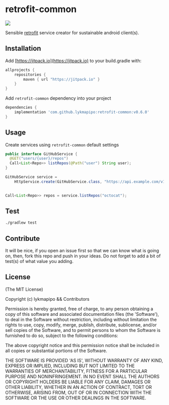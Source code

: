 retrofit-common
=======================

[![](https://jitpack.io/v/lykmapipo/retrofit-common.svg)](https://jitpack.io/#lykmapipo/retrofit-common)

Sensible [retrofit](https://github.com/square/retrofit) service creator for sustainable android client(s).

## Installation
Add [https://jitpack.io](https://jitpack.io) to your build.gradle with:
```gradle
allprojects {
    repositories {
        maven { url "https://jitpack.io" }
    }
}
```
Add `retrofit-common` dependency into your project

```gradle
dependencies {
    implementation 'com.github.lykmapipo:retrofit-common:v0.6.0'
}
```

## Usage

Create services using `retrofit-common` default settings

```java
public interface GitHubService {
  @GET("users/{user}/repos")
  Call<List<Repo>> listRepos(@Path("user") String user);
}

GitHubService service = 
    HttpService.create(GitHubService.class, "https://api.example.com/v1/", "i3Vixpfr51EVHWHP");
                                                                                                          

Call<List<Repo>> repos = service.listRepos("octocat");
```


## Test
```sh
./gradlew test
```

## Contribute
It will be nice, if you open an issue first so that we can know what is going on, then, fork this repo and push in your ideas.
Do not forget to add a bit of test(s) of what value you adding.

## License

(The MIT License)

Copyright (c) lykmapipo && Contributors

Permission is hereby granted, free of charge, to any person obtaining
a copy of this software and associated documentation files (the
'Software'), to deal in the Software without restriction, including
without limitation the rights to use, copy, modify, merge, publish,
distribute, sublicense, and/or sell copies of the Software, and to
permit persons to whom the Software is furnished to do so, subject to
the following conditions:

The above copyright notice and this permission notice shall be
included in all copies or substantial portions of the Software.

THE SOFTWARE IS PROVIDED 'AS IS', WITHOUT WARRANTY OF ANY KIND,
EXPRESS OR IMPLIED, INCLUDING BUT NOT LIMITED TO THE WARRANTIES OF
MERCHANTABILITY, FITNESS FOR A PARTICULAR PURPOSE AND NONINFRINGEMENT.
IN NO EVENT SHALL THE AUTHORS OR COPYRIGHT HOLDERS BE LIABLE FOR ANY
CLAIM, DAMAGES OR OTHER LIABILITY, WHETHER IN AN ACTION OF CONTRACT,
TORT OR OTHERWISE, ARISING FROM, OUT OF OR IN CONNECTION WITH THE
SOFTWARE OR THE USE OR OTHER DEALINGS IN THE SOFTWARE.
